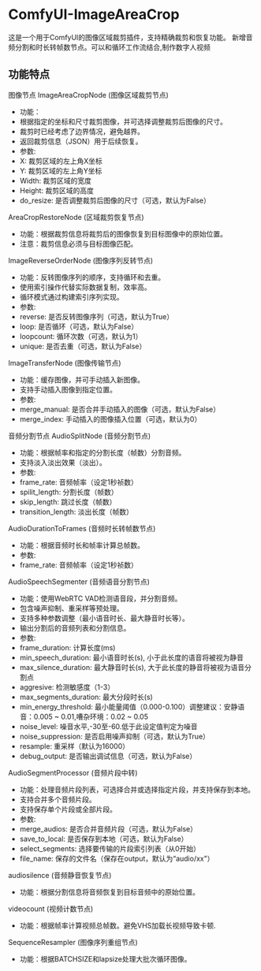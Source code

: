 # ComfyUI-ImageAreaCrop

这是一个用于ComfyUI的图像区域裁剪插件，支持精确裁剪和恢复功能。
新增音频分割和时长转帧数节点。可以和循环工作流结合,制作数字人视频

## 功能特点
图像节点
ImageAreaCropNode (图像区域裁剪节点)
-    功能：
- 根据指定的坐标和尺寸裁剪图像，并可选择调整裁剪后图像的尺寸。
- 裁剪时已经考虑了边界情况，避免越界。
- 返回裁剪信息（JSON）用于后续恢复。
- 参数:
- X: 裁剪区域的左上角X坐标
- Y: 裁剪区域的左上角Y坐标
- Width: 裁剪区域的宽度
- Height: 裁剪区域的高度
- do_resize: 是否调整裁剪后图像的尺寸（可选，默认为False）
      
AreaCropRestoreNode (区域裁剪恢复节点)
-    功能：根据裁剪信息将裁剪后的图像恢复到目标图像中的原始位置。
- 注意：裁剪信息必须与目标图像匹配。

ImageReverseOrderNode (图像序列反转节点)
-    功能：反转图像序列的顺序，支持循环和去重。
- 使用索引操作代替实际数据复制，效率高。
- 循环模式通过构建索引序列实现。
- 参数:
- reverse: 是否反转图像序列（可选，默认为True）
- loop: 是否循环（可选，默认为False）
- loopcount: 循环次数（可选，默认为1）
- unique: 是否去重（可选，默认为False）

ImageTransferNode (图像传输节点)
-    功能：缓存图像，并可手动插入新图像。
- 支持手动插入图像到指定位置。
- 参数:
- merge_manual: 是否合并手动插入的图像（可选，默认为False）
- merge_index: 手动插入的图像插入位置（可选，默认为0）

音频分割节点
AudioSplitNode (音频分割节点)
-    功能：根据帧率和指定的分割长度（帧数）分割音频。
- 支持淡入淡出效果（淡出）。
- 参数:
- frame_rate: 音频帧率（设定1秒祯数）
- spilit_length: 分割长度（帧数）
- skip_length: 跳过长度（帧数）
- transition_length: 淡出长度（帧数）

AudioDurationToFrames (音频时长转帧数节点)
-    功能：根据音频时长和帧率计算总帧数。
- 参数:
- frame_rate: 音频帧率（设定1秒祯数）

AudioSpeechSegmenter (音频语音分割节点)
-    功能：使用WebRTC VAD检测语音段，并分割音频。
- 包含噪声抑制、重采样等预处理。
- 支持多种参数调整（最小语音时长、最大静音时长等）。
- 输出分割后的音频列表和分割信息。
- 参数:
- frame_duration: 计算长度(ms)
- min_speech_duration: 最小语音时长(s), 小于此长度的语音将被视为静音
- max_silence_duration: 最大静音时长(s), 大于此长度的静音将被视为语音分割点
- aggresive: 检测敏感度（1-3）
- max_segments_duration: 最大分段时长(s)
- min_energy_threshold: 最小能量阈值（0.000-0.100）调整建议：安静语音：0.005 ~ 0.01,嘈杂环境：0.02 ~ 0.05
- noise_level: 噪音水平,-30至-60.低于此设定值判定为噪音
- noise_suppression: 是否启用噪声抑制（可选，默认为True）
- resample: 重采样（默认为16000）
- debug_output: 是否输出调试信息（可选，默认为False）

AudioSegmentProcessor (音频片段中转)
-    功能：处理音频片段列表，可选择合并或选择指定片段，并支持保存到本地。
- 支持合并多个音频片段。
- 支持保存单个片段或全部片段。
- 参数:
- merge_audios: 是否合并音频片段（可选，默认为False）
- save_to_local: 是否保存到本地（可选，默认为False）
- select_segments: 选择要传输的片段索引列表（从0开始）
- file_name: 保存的文件名（保存在output，默认为“audio/xx"）

audiosilence (音频静音恢复节点)
-    功能：根据分割信息将音频恢复到目标音频中的原始位置。

videocount (视频计数节点)
-    功能：根据帧率计算视频总帧数。避免VHS加载长视频导致卡顿.

SequenceResampler (图像序列重组节点)
-    功能：根据BATCHSIZE和lapsize处理大批次循环图像。